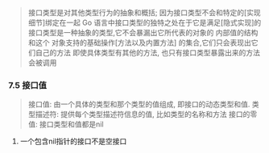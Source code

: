 
> 接口类型是对其他类型行为的抽象和概括;
> 因为接口类型不会和特定的[实现细节]绑定在一起
> Go 语言中接口类型的独特之处在于它是满足[隐式实现]的
> 接口类型是一种抽象的类型,它不会暴漏出它所代表的对象的 内部值的结构 和这个 对象支持的基础操作[方法以及内置方法] 的集合,它们只会表现出它们自己的方法
> 即使具体类型有其他的方法, 也只有接口类型暴露出来的方法会被调用

### 7.5 接口值
> 接口值: 由一个具体的类型和那个类型的值组成, 即接口的动态类型和值.
> 类型描述符: 提供每个类型描述符信息的值, 比如类型的名称和方法
> 接口的零值: 接口类型和值都是nil
1. 一个包含nil指针的接口不是空接口

